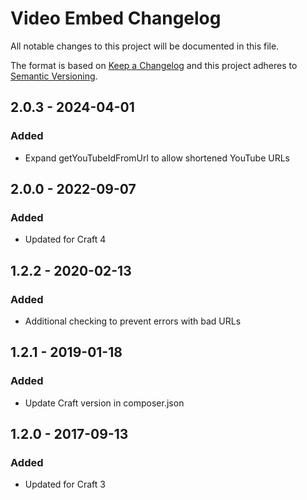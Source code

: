 # Video Embed Changelog

All notable changes to this project will be documented in this file.

The format is based on [Keep a Changelog](http://keepachangelog.com/) and this project adheres to [Semantic Versioning](http://semver.org/).

## 2.0.3 - 2024-04-01
### Added
- Expand getYouTubeIdFromUrl to allow shortened YouTube URLs

## 2.0.0 - 2022-09-07
### Added
- Updated for Craft 4

## 1.2.2 - 2020-02-13
### Added
- Additional checking to prevent errors with bad URLs

## 1.2.1 - 2019-01-18
### Added
- Update Craft version in composer.json

## 1.2.0 - 2017-09-13
### Added
- Updated for Craft 3
